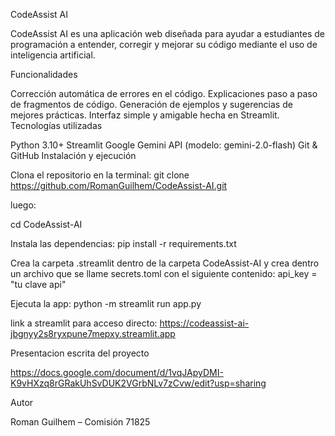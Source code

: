 CodeAssist AI

CodeAssist AI es una aplicación web diseñada para ayudar a estudiantes de programación a entender, corregir y mejorar su código mediante el uso de inteligencia artificial.

Funcionalidades

Corrección automática de errores en el código.
Explicaciones paso a paso de fragmentos de código.
Generación de ejemplos y sugerencias de mejores prácticas.
Interfaz simple y amigable hecha en Streamlit.
Tecnologías utilizadas

Python 3.10+
Streamlit
Google Gemini API (modelo: gemini-2.0-flash)
Git & GitHub
Instalación y ejecución

Clona el repositorio en la terminal:
git clone https://github.com/RomanGuilhem/CodeAssist-AI.git

luego:

cd CodeAssist-AI

Instala las dependencias:
pip install -r requirements.txt

Crea la carpeta .streamlit dentro de la carpeta CodeAssist-AI y crea dentro un archivo que se llame secrets.toml con el siguiente contenido:
api_key = "tu clave api"

Ejecuta la app:
python -m streamlit run app.py

link a streamlit para acceso directo:
https://codeassist-ai-jbgnyy2s8ryxpune7mepxy.streamlit.app

Presentacion escrita del proyecto

https://docs.google.com/document/d/1vqJApyDMI-K9vHXzq8rGRakUhSvDUK2VGrbNLv7zCvw/edit?usp=sharing

Autor

Roman Guilhem – Comisión 71825
